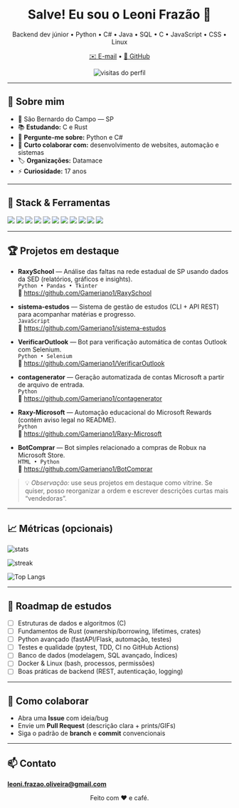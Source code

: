 <h1 align="center">Salve! Eu sou o Leoni Frazão 👋</h1>
<p align="center">
  Backend dev júnior • Python • C# • Java • SQL • C • JavaScript • CSS • Linux
</p>
<p align="center">
  <a href="mailto:leoni.frazao.oliveira@gmail.com">✉️ E-mail</a> •
  <a href="https://github.com/Gameriano1">🐙 GitHub</a>
</p>

<p align="center">
  <img src="https://komarev.com/ghpvc/?username=Gameriano1&label=Visualiza%C3%A7%C3%B5es&style=flat" alt="visitas do perfil" />
</p>

---

## 🚀 Sobre mim
- 📍 São Bernardo do Campo — SP  
- 📚 **Estudando:** C e Rust  
- 💬 **Pergunte-me sobre:** Python e C#  
- 🤝 **Curto colaborar com:** desenvolvimento de websites, automação e sistemas  
- 🏷️ **Organizações:** Datamace  
- ⚡ **Curiosidade:** 17 anos

---

## 🧰 Stack & Ferramentas
<p>
  <img src="https://img.shields.io/badge/Python-3776AB?logo=python&logoColor=white" />
  <img src="https://img.shields.io/badge/C%23-239120?logo=csharp&logoColor=white" />
  <img src="https://img.shields.io/badge/Java-007396?logo=java&logoColor=white" />
  <img src="https://img.shields.io/badge/C-A8B9CC?logo=c&logoColor=black" />
  <img src="https://img.shields.io/badge/JavaScript-F7DF1E?logo=javascript&logoColor=black" />
  <img src="https://img.shields.io/badge/SQL-003B57?logo=postgresql&logoColor=white" />
  <img src="https://img.shields.io/badge/Linux-FCC624?logo=linux&logoColor=black" />
  <img src="https://img.shields.io/badge/Git-F05032?logo=git&logoColor=white" />
  <img src="https://img.shields.io/badge/Selenium-43B02A?logo=selenium&logoColor=white" />
  <img src="https://img.shields.io/badge/Pandas-150458?logo=pandas&logoColor=white" />
  <img src="https://img.shields.io/badge/Tkinter-3C78D8?logo=python&logoColor=white" />
</p>

---

## 🏆 Projetos em destaque
- **RaxySchool** — Análise das faltas na rede estadual de SP usando dados da SED (relatórios, gráficos e insights).  
  `Python • Pandas • Tkinter`  
  🔗 https://github.com/Gameriano1/RaxySchool

- **sistema-estudos** — Sistema de gestão de estudos (CLI + API REST) para acompanhar matérias e progresso.  
  `JavaScript`  
  🔗 https://github.com/Gameriano1/sistema-estudos

- **VerificarOutlook** — Bot para verificação automática de contas Outlook com Selenium.  
  `Python • Selenium`  
  🔗 https://github.com/Gameriano1/VerificarOutlook

- **contagenerator** — Geração automatizada de contas Microsoft a partir de arquivo de entrada.  
  `Python`  
  🔗 https://github.com/Gameriano1/contagenerator

- **Raxy-Microsoft** — Automação educacional do Microsoft Rewards (contém aviso legal no README).  
  `Python`  
  🔗 https://github.com/Gameriano1/Raxy-Microsoft

- **BotComprar** — Bot simples relacionado a compras de Robux na Microsoft Store.  
  `HTML • Python`  
  🔗 https://github.com/Gameriano1/BotComprar

> 💡 *Observação:* use seus projetos em destaque como vitrine. Se quiser, posso reorganizar a ordem e escrever descrições curtas mais “vendedoras”.

---

## 📈 Métricas (opcionais)
<p>
  <img src="https://github-readme-stats.vercel.app/api?username=Gameriano1&show_icons=true&hide_border=true" alt="stats" />
</p>
<p>
  <img src="https://streak-stats.demolab.com?user=Gameriano1&hide_border=true" alt="streak" />
</p>
<p>
  <img src="https://github-readme-stats.vercel.app/api/top-langs/?username=Gameriano1&layout=compact&hide_border=true" alt="Top Langs" />
</p>

---

## 🎯 Roadmap de estudos
- [ ] Estruturas de dados e algoritmos (C)
- [ ] Fundamentos de Rust (ownership/borrowing, lifetimes, crates)
- [ ] Python avançado (fastAPI/Flask, automação, testes)
- [ ] Testes e qualidade (pytest, TDD, CI no GitHub Actions)
- [ ] Banco de dados (modelagem, SQL avançado, Índices)
- [ ] Docker & Linux (bash, processos, permissões)
- [ ] Boas práticas de backend (REST, autenticação, logging)

---

## 🤝 Como colaborar
- Abra uma **Issue** com ideia/bug
- Envie um **Pull Request** (descrição clara + prints/GIFs)
- Siga o padrão de **branch** e **commit** convencionais

---

## 📫 Contato
**leoni.frazao.oliveira@gmail.com**

<p align="center">Feito com ❤️ e café.</p>
